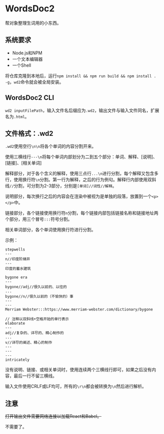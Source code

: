 # WordsDoc2

帮对象整理生词用的小东西。

## 系统要求

- Node.js和NPM
- 一个文本编辑器
- 一个Shell

将仓库克隆到本地后，运行`npm install && npm run build && npm install . -g`，`wd2`命令就会被全局安装。

## WordsDoc2 CLI

`wd2 inputFilePath`，输入文件名后缀应为`.wd2`，输出文件与输入文件同名，扩展名为`.html`。

## 文件格式：.wd2

`.wd2`使用空行`\n\n`将各个单词的内容分割开来。

使用三横线行`---\n`将每个单词内部划分为二到五个部分：单词、解释、\[说明\]、\[链接\]、\[相关单词\]

解释部分，对于各个含义的解释，使用三点行`...\n`进行分割，每个解释又包含多行，使用换行符`\n`分割。第一行为解释，之后的行为例句。解释行内部使用双斜线`//`分割，可分割为2-3部分，分别是`[单词]//词性//解释`。

说明部分，每次换行之后的内容会在渲染中被视为是单独的段落，放置到一个`<p></p>`中。

链接部分，各个链接使用换行符`n`分割，每个链接内部包括链接名称和链接地址两个部分，用三个冒号`:::`符号分割。

相关单词部分，各个单词使用换行符进行分割。

示例：

```wd2
stepwells
---
n//印度阶梯井
---
印度的蓄水建筑

bygone era
---
bygone//adj//很久以前的、以往的
...
bygone//n//很久以前的（不愉快的）事
---
---
Merriam Webster:::https://www.merriam-webster.com/dictionary/bygone

// 注释以双斜线+空格开始的单行表示
elaborate
---
adj//复杂的、详尽的、精心制作的
...
v//详尽的阐述、精心的制作
---
---
---
intricately
```

没有说明、链接、或相关单词时，使用连续两个三横线行即可，如果之后没有内容，最后一行不留三横线。

输入文件使用CRLF或LF均可，所有的`\r\n`都会被转换为`\n`然后进行解析。

## 注意

~~打开输出文件需要网络连接以加载React和Babel。~~

不需要了。
